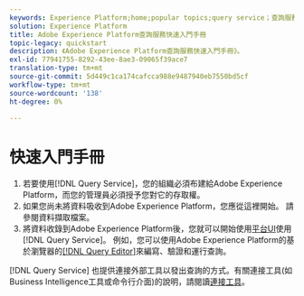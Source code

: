 ```yaml
---
keywords: Experience Platform;home;popular topics;query service；查詢服務；query
solution: Experience Platform
title: Adobe Experience Platform查詢服務快速入門手冊
topic-legacy: quickstart
description: 《Adobe Experience Platform查詢服務快速入門手冊》。
exl-id: 77941755-8292-43ee-8ae3-09065f39ace7
translation-type: tm+mt
source-git-commit: 5d449c1ca174cafcca988e9487940eb7550bd5cf
workflow-type: tm+mt
source-wordcount: '138'
ht-degree: 0%

---
```


# 快速入門手冊

1. 若要使用[!DNL Query Service]，您的組織必須布建給Adobe Experience Platform，而您的管理員必須授予您對它的存取權。
2. 如果您尚未將資料吸收到Adobe Experience Platform，您應從這裡開始。 請參閱資料擷取檔案。
3. 將資料收錄到Adobe Experience Platform後，您就可以開始使用[平台UI](ui/overview.md)使用[!DNL Query Service]。 例如，您可以使用Adobe Experience Platform的基於瀏覽器的[[!DNL Query Editor]](ui/user-guide.md)來編寫、驗證和運行查詢。


[!DNL Query Service] 也提供連接外部工具以發出查詢的方式。有關連接工具(如Business Intelligence工具或命令行介面)的說明，請閱讀[連接工具](clients/overview.md)。

